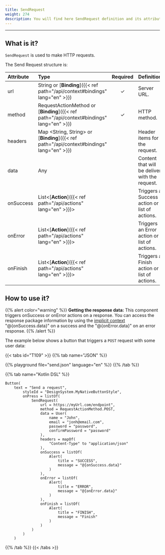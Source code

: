 ```yaml
---
title: SendRequest
weight: 274
description: You will find here SendRequest definition and its attributes details
---
```


---

## **What is it?**

`SendRequest` is used to make HTTP requests.  


The Send Request structure is: 

| Attribute | Type | Required | Definition |
| :--- | :--- | :---: | :--- |
| url | String or [**Binding**]({{< ref path="/api/context#bindings" lang="en" >}}) | ✓ | Server URL. |
| method | RequestActionMethod or [**Binding**]({{< ref path="/api/context#bindings" lang="en" >}}) | ✓ | HTTP method. |
| headers | Map &lt;String, String&gt; or [**Binding**]({{< ref path="/api/context#bindings" lang="en" >}}) |   | Header items for the request. |
| data | Any |   | Content that will be deliver with the request. |
| onSuccess | List&lt;[**Action**]({{< ref path="/api/actions" lang="en" >}})&gt; |   | Triggers a Success action or list of actions. |
| onError | List&lt;[**Action**]({{< ref path="/api/actions" lang="en" >}})&gt; |   | Triggers an Error action or list of actions. |
| onFinish | List&lt;[**Action**]({{< ref path="/api/actions" lang="en" >}})&gt; |   | Triggers a Finish action or list of actions. |

## How to use it?

{{% alert color="warning" %}}
**Getting the response data:** This component triggers onSuccess or onError actions on a response. You can access the response package information by using the [implicit context](/api/context/overview/#2-implicit-context) "@{onSuccess.data}" on a success and the "@{onError.data}" on an error response.
{{% /alert %}}

The example below shows a button that triggers a `POST` request with some user data:

{{< tabs id="T109" >}}
{{% tab name="JSON" %}}
<!-- json-playground:send.json
{
  "_beagleComponent_": "beagle:container",
  "children": [
    {
      "_beagleComponent_": "beagle:button",
      "text": "Send Request Example",
      "onPress": [
        {
            "beagleAction":"beagle:sendRequest",
            "url":"https://myUrl.com/endpoint",
            "method":"POST",
            "headers":{
               "Content-Type":"application/json"
            },
            "data":{
               "email":"john@email.com",
               "password":"password",
               "confirmPassword":"password",
               "name":"John"
            },
            "onSuccess":[
              {
                 "beagleAction":"beagle:alert",
                 "title":"SUCCESS",
                 "message":"@{onSuccess.data}"
              }
            ],
            "onError":[
               {
                  "beagleAction":"beagle:alert",
                  "title":"ERROR",
                  "message":"@{onError.data}"
               }
            ],
            "onFinish":[
               {
                  "beagleAction":"beagle:alert",
                  "title": "FINISH",
                  "message":"Finish"
               }
            ]
         }
      ]
    }
  ]
}
-->
{{% playground file="send.json" language="en" %}}
{{% /tab %}}

{{% tab name="Kotlin DSL" %}}
```
Button(
    text = "Send a request",
        styleId = "DesignSystem.MyNativeButtonStyle",
        onPress = listOf(
            SendRequest(
                url = https://myUrl.com/endpoint",
                method = RequestActionMethod.POST,
                data = User(
                    name = "John",
                    email = "jonh@email.com",
                    password = "password",
                    confirmPassword = "password"
                ),
                headers = mapOf(
                    "Content-Type" to "application/json"
                ),
                onSuccess = listOf(
                    Alert(
                        title = "SUCCESS",
                        message = "@{onSuccess.data}"
                    )
                ),
                onError = listOf(
                    Alert(
                        title = "ERROR",
                        message = "@{onError.data}"
                    )
                ),
                onFinish = listOf(
                    Alert(
                        title = "FINISH",
                        message = "Finish"
                    )
                )
            )
        )
    )
```
{{% /tab %}}
{{< /tabs >}}

